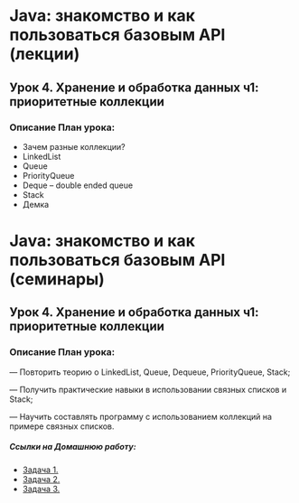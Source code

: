 # Java: знакомство и как пользоваться базовым API (лекции)

## Урок 4. Хранение и обработка данных ч1: приоритетные коллекции

### Описание План урока:

- Зачем разные коллекции?
- LinkedList
- Queue
- PriorityQueue
- Deque – double ended queue
- Stack
- Демка

# Java: знакомство и как пользоваться базовым API (семинары)

## Урок 4. Хранение и обработка данных ч1: приоритетные коллекции

### Описание План урока:

— Повторить теорию о LinkedList, Queue, Dequeue, PriorityQueue, Stack;

— Получить практические навыки в использовании связных списков и Stack;

— Научить составлять программу с использованием коллекций на примере связных списков.



##### Ссылки на Домашнюю работу:
- [Задача 1.](https://github.com/stanislavfor/Java_API/blob/main/src/main/java/lesson_4/homework/Hw_1.java)
- [Задача 2.](https://github.com/stanislavfor/Java_API/blob/main/src/main/java/lesson_4/homework/Hw_2.java)
- [Задача 3.](https://github.com/stanislavfor/Java_API/blob/main/src/main/java/lesson_4/homework/Hw_3.java)



